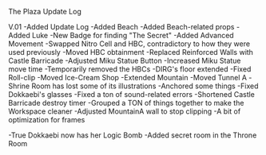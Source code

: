 The Plaza Update Log

V.01
-Added Update Log
-Added Beach
-Added Beach-related props
-Added Luke
-New Badge for finding "The Secret"
-Added Advanced Movement
-Swapped Nitro Cell and HBC, contradictory to how they were used previously
-Moved HBC obtainment
-Replaced Reinforced Walls with Castle Barricade
-Adjusted Miku Statue Button
-Increased Miku Statue move time
-Temporarily removed the HBCs
-DIRG's floor extended
-Fixed Roll-clip
-Moved Ice-Cream Shop
-Extended Mountain
-Moved Tunnel A
-Shrine Room has lost some of its illustrations
-Anchored some things
-Fixed Dokkaebi's glasses
-Fixed a ton of sound-related errors
-Shortened Castle Barricade destroy timer
-Grouped a TON of things together to make the Workspace cleaner
-Adjusted MountainA wall to stop clipping
-A bit of optimization for frames

-True Dokkaebi now has her Logic Bomb
-Added secret room in the Throne Room
